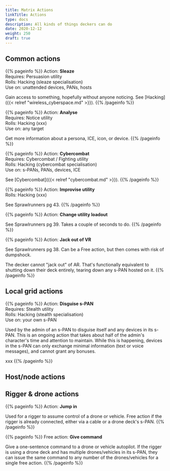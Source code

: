 ```yaml
---
title: Matrix Actions
linkTitle: Actions
type: docs
description: All kinds of things deckers can do
date: 2020-12-12
weight: 250
draft: true
---
```


## Common actions


{{% pageinfo %}} 
Action: **Sleaze** \
Requires: Persuasion utility \
Rolls: Hacking (sleaze specialisation) \
Use on: unattended devices, PANs, hosts

Gain access to something, hopefully without anyone noticing. See [Hacking]({{< relref "wireless_cyberspace.md" >}}).
{{% /pageinfo %}} 


{{% pageinfo %}} 
Action: **Analyse** \
Requires: Notice utility \
Rolls: Hacking (xxx) \
Use on: any target

Get more information about a persona, ICE, icon, or device.
{{% /pageinfo %}} 


{{% pageinfo %}} 
Action: **Cybercombat** \
Requires: Cybercombat / Fighting utility \
Rolls: Hacking (cybercombat specialisation) \
Use on: s-PANs, PANs, devices, ICE

See [Cybercombat]({{< relref "cybercombat.md" >}}).
{{% /pageinfo %}} 


{{% pageinfo %}} 
Action: **Improvise utility** \
Rolls: Hacking (xxx)

See Sprawlrunners pg 43.
{{% /pageinfo %}} 


{{% pageinfo %}} 
Action: **Change utility loadout**

See Sprawlrunners pg 39. Takes a couple of seconds to do.
{{% /pageinfo %}} 


{{% pageinfo %}} 
Action: **Jack out of VR**

See Sprawlrunners pg 38. Can be a Free action, but then comes with risk of dumpshock.

The decker cannot "jack out" of AR. That's functionally equivalent to shutting down their deck entirely, tearing down any s-PAN hosted on it.
{{% /pageinfo %}} 



## Local grid actions


{{% pageinfo %}} 
Action: **Disguise s-PAN** \
Requires: Stealth utility \
Rolls: Hacking (stealth specialisation) \
Use on: your own s-PAN

Used by the admin of an s-PAN to disguise itself and any devices in its s-PAN. This is an ongoing action that takes about half of the admin's character's time and attention to maintain. While this is happening, devices in the s-PAN can only exchange minimal information (text or voice messages), and cannot grant any bonuses.

xxx
{{% /pageinfo %}} 


## Host/node actions




## Rigger & drone actions

{{% pageinfo %}} 
Action: **Jump in**

Used for a rigger to assume control of a drone or vehicle. Free action if the rigger is already connected, either via a cable or a drone deck's s-PAN.
{{% /pageinfo %}} 



{{% pageinfo %}} 
Free action: **Give command**

Give a one-sentence command to a drone or vehicle autopilot. If the rigger is using a drone deck and has multiple drones/vehicles in its s-PAN, they can issue the same command to any number of the drones/vehicles for a single free action. 
{{% /pageinfo %}} 

